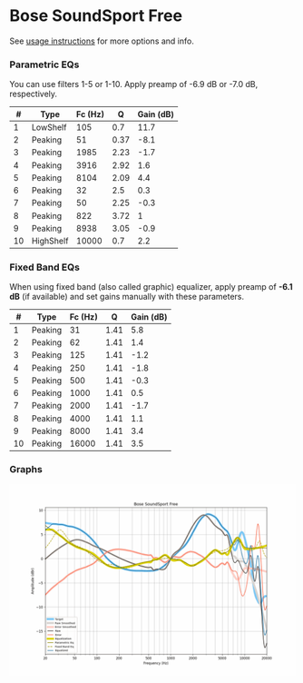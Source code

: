 # Bose SoundSport Free
See [usage instructions](https://github.com/jaakkopasanen/AutoEq#usage) for more options and info.

### Parametric EQs
You can use filters 1-5 or 1-10. Apply preamp of -6.9 dB or -7.0 dB, respectively.

|   # | Type      |   Fc (Hz) |    Q |   Gain (dB) |
|-----|-----------|-----------|------|-------------|
|   1 | LowShelf  |       105 | 0.7  |        11.7 |
|   2 | Peaking   |        51 | 0.37 |        -8.1 |
|   3 | Peaking   |      1985 | 2.23 |        -1.7 |
|   4 | Peaking   |      3916 | 2.92 |         1.6 |
|   5 | Peaking   |      8104 | 2.09 |         4.4 |
|   6 | Peaking   |        32 | 2.5  |         0.3 |
|   7 | Peaking   |        50 | 2.25 |        -0.3 |
|   8 | Peaking   |       822 | 3.72 |         1   |
|   9 | Peaking   |      8938 | 3.05 |        -0.9 |
|  10 | HighShelf |     10000 | 0.7  |         2.2 |

### Fixed Band EQs
When using fixed band (also called graphic) equalizer, apply preamp of **-6.1 dB** (if available) and set gains manually with these parameters.

|   # | Type    |   Fc (Hz) |    Q |   Gain (dB) |
|-----|---------|-----------|------|-------------|
|   1 | Peaking |        31 | 1.41 |         5.8 |
|   2 | Peaking |        62 | 1.41 |         1.4 |
|   3 | Peaking |       125 | 1.41 |        -1.2 |
|   4 | Peaking |       250 | 1.41 |        -1.8 |
|   5 | Peaking |       500 | 1.41 |        -0.3 |
|   6 | Peaking |      1000 | 1.41 |         0.5 |
|   7 | Peaking |      2000 | 1.41 |        -1.7 |
|   8 | Peaking |      4000 | 1.41 |         1.1 |
|   9 | Peaking |      8000 | 1.41 |         3.4 |
|  10 | Peaking |     16000 | 1.41 |         3.5 |

### Graphs
![](./Bose%20SoundSport%20Free.png)
